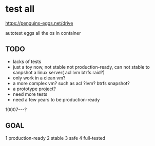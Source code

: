 # test all 

https://penguins-eggs.net/drive

autotest eggs all the os in container

## TODO 

* lacks of tests
* just a toy now, not stable not production-ready, can not stable to sanpshot a linux server( acl lvm btrfs raid?)
* only work in a clean vm?
* a more complex vm? such as acl ?lvm? btrfs snapshot?
* a prototype project?
* need more tests
* need a few years to be production-ready

10007---?

## GOAL

1 production-ready 
2 stable 
3 safe 
4 full-tested 
